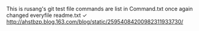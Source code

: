 This is rusang's git test file
commands are list in Command.txt
once again
changed everyfile
readme.txt
✓
http://ahstbzp.blog.163.com/blog/static/25954084200982311933730/
